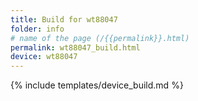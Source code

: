 ```yaml
---
title: Build for wt88047
folder: info
# name of the page (/{{permalink}}.html)
permalink: wt88047_build.html
device: wt88047
---
```

{% include templates/device_build.md %}
